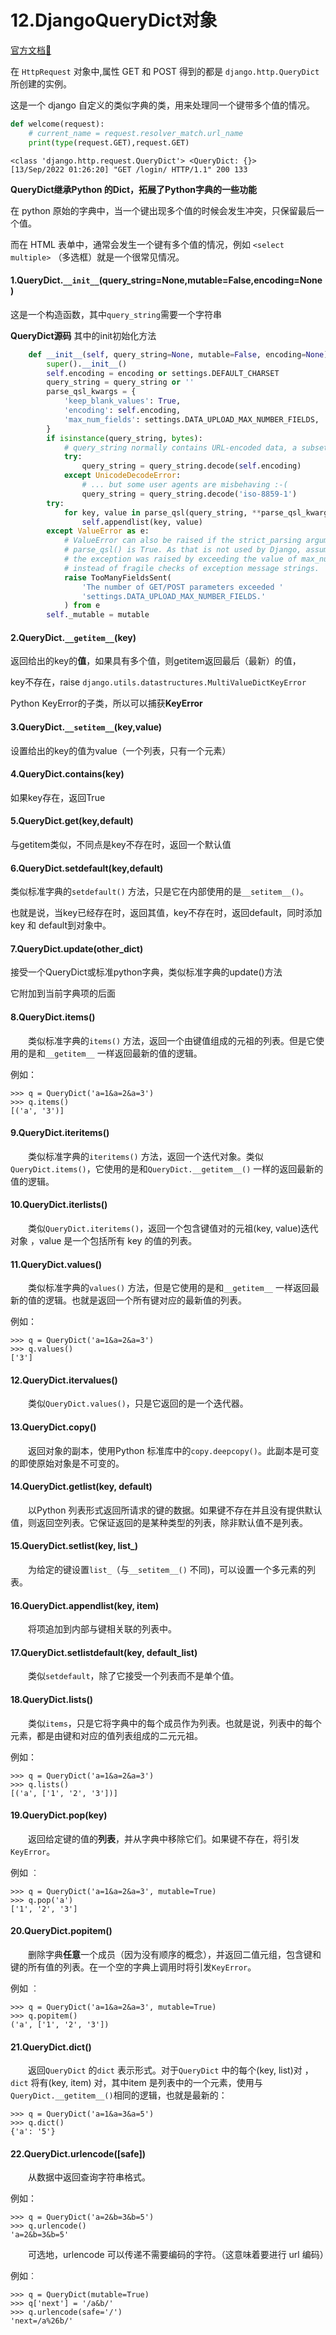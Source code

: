 # 12.DjangoQueryDict对象

[官方文档🎈](https://docs.djangoproject.com/zh-hans/3.2/ref/request-response/#querydict-objects)



在 `HttpRequest` 对象中,属性 GET 和 POST 得到的都是 `django.http.QueryDict` 所创建的实例。

这是一个 django 自定义的类似字典的类，用来处理同一个键带多个值的情况。

```python
def welcome(request):
    # current_name = request.resolver_match.url_name
    print(type(request.GET),request.GET)
```

```
<class 'django.http.request.QueryDict'> <QueryDict: {}>
[13/Sep/2022 01:26:20] "GET /login/ HTTP/1.1" 200 133
```

**QueryDict继承Python 的Dict，拓展了Python字典的一些功能**



在 python 原始的字典中，当一个键出现多个值的时候会发生冲突，只保留最后一个值。

而在 HTML 表单中，通常会发生一个键有多个值的情况，例如 `<select multiple>` （多选框）就是一个很常见情况。



#### 1.QueryDict.`__init__`(query_string=None,mutable=False,encoding=None)

这是一个构造函数，其中`query_string`需要一个字符串

**QueryDict源码** 其中的init初始化方法

```python
    def __init__(self, query_string=None, mutable=False, encoding=None):
        super().__init__()
        self.encoding = encoding or settings.DEFAULT_CHARSET
        query_string = query_string or ''
        parse_qsl_kwargs = {
            'keep_blank_values': True,
            'encoding': self.encoding,
            'max_num_fields': settings.DATA_UPLOAD_MAX_NUMBER_FIELDS,
        }
        if isinstance(query_string, bytes):
            # query_string normally contains URL-encoded data, a subset of ASCII.
            try:
                query_string = query_string.decode(self.encoding)
            except UnicodeDecodeError:
                # ... but some user agents are misbehaving :-(
                query_string = query_string.decode('iso-8859-1')
        try:
            for key, value in parse_qsl(query_string, **parse_qsl_kwargs):
                self.appendlist(key, value)
        except ValueError as e:
            # ValueError can also be raised if the strict_parsing argument to
            # parse_qsl() is True. As that is not used by Django, assume that
            # the exception was raised by exceeding the value of max_num_fields
            # instead of fragile checks of exception message strings.
            raise TooManyFieldsSent(
                'The number of GET/POST parameters exceeded '
                'settings.DATA_UPLOAD_MAX_NUMBER_FIELDS.'
            ) from e
        self._mutable = mutable
```



#### 2.QueryDict.`__getitem__`(key)

返回给出的key的**值**，如果具有多个值，则getitem返回最后（最新）的值，

key不存在，raise `django.utils.datastructures.MultiValueDictKeyError`

Python KeyError的子类，所以可以捕获**KeyError**



#### 3.QueryDict.`__setitem__`(key,value)

设置给出的key的值为value（一个列表，只有一个元素）



#### 4.QueryDict.contains(key)

如果key存在，返回True



#### 5.QueryDict.get(key,default)

与getitem类似，不同点是key不存在时，返回一个默认值



#### 6.QueryDict.setdefault(key,default)

类似标准字典的`setdefault()` 方法，只是它在内部使用的是`__setitem__()`。

也就是说，当key已经存在时，返回其值，key不存在时，返回default，同时添加 key 和 default到对象中。



#### 7.QueryDict.update(other_dict)

接受一个QueryDict或标准python字典，类似标准字典的update()方法

它附加到当前字典项的后面



#### **8.QueryDict.items()**

　　类似标准字典的`items()` 方法，返回一个由键值组成的元祖的列表。但是它使用的是和`__getitem__` 一样返回最新的值的逻辑。

例如：

```
>>> q = QueryDict('a=1&a=2&a=3')
>>> q.items()
[('a', '3')]
```

#### **9.QueryDict.iteritems()**

　　类似标准字典的`iteritems()` 方法，返回一个迭代对象。类似 `QueryDict.items()`，它使用的是和`QueryDict.__getitem__()` 一样的返回最新的值的逻辑。

 

#### **10.QueryDict.iterlists()**

　　类似`QueryDict.iteritems()`，返回一个包含键值对的元祖(key, value)迭代对象 ，value 是一个包括所有 key 的值的列表。

 

#### **11.QueryDict.values()**

　　类似标准字典的`values()` 方法，但是它使用的是和`__getitem__` 一样返回最新的值的逻辑。也就是返回一个所有键对应的最新值的列表。

例如：

```
>>> q = QueryDict('a=1&a=2&a=3')
>>> q.values()
['3']
```

 

 

#### **12.QueryDict.itervalues()**

　　类似`QueryDict.values()`，只是它返回的是一个迭代器。

 

#### **13.QueryDict.copy()**

　　返回对象的副本，使用Python 标准库中的`copy.deepcopy()`。此副本是可变的即使原始对象是不可变的。

 

#### **14.QueryDict.getlist(key, default)**

　　以Python 列表形式返回所请求的键的数据。如果键不存在并且没有提供默认值，则返回空列表。它保证返回的是某种类型的列表，除非默认值不是列表。

 

#### **15.QueryDict.setlist(key, list_)**

　　为给定的键设置`list_`（与`__setitem__()` 不同)，可以设置一个多元素的列表。

 

#### **16.QueryDict.appendlist(key, item)**

　　将项追加到内部与键相关联的列表中。

 

#### **17.QueryDict.setlistdefault(key, default_list)**

　　类似`setdefault`，除了它接受一个列表而不是单个值。

 

#### **18.QueryDict.lists()**

　　类似`items`，只是它将字典中的每个成员作为列表。也就是说，列表中的每个元素，都是由键和对应的值列表组成的二元元祖。

例如：

```
>>> q = QueryDict('a=1&a=2&a=3')
>>> q.lists()
[('a', ['1', '2', '3'])]
```

 

 

#### **19.QueryDict.pop(key)**

　　返回给定键的值的**列表**，并从字典中移除它们。如果键不存在，将引发`KeyError`。

例如 ︰

```
>>> q = QueryDict('a=1&a=2&a=3', mutable=True)
>>> q.pop('a')
['1', '2', '3']
```

 

 

#### **20.QueryDict.popitem()**

　　删除字典**任意**一个成员（因为没有顺序的概念），并返回二值元组，包含键和键的所有值的列表。在一个空的字典上调用时将引发`KeyError`。

例如 ︰

```
>>> q = QueryDict('a=1&a=2&a=3', mutable=True)
>>> q.popitem()
('a', ['1', '2', '3'])
```

 

 

#### **21.QueryDict.dict()**

　　返回`QueryDict` 的`dict` 表示形式。对于`QueryDict` 中的每个(key, list)对 ，`dict` 将有(key, item) 对，其中item 是列表中的一个元素，使用与`QueryDict.__getitem__()`相同的逻辑，也就是最新的：

```
>>> q = QueryDict('a=1&a=3&a=5')
>>> q.dict()
{'a': '5'}
```

 

 

#### **22.QueryDict.urlencode([safe])**

　　从数据中返回查询字符串格式。

例如：

```
>>> q = QueryDict('a=2&b=3&b=5')
>>> q.urlencode()
'a=2&b=3&b=5'
```

 

　　可选地，urlencode 可以传递不需要编码的字符。（这意味着要进行 url 编码）

例如︰

```
>>> q = QueryDict(mutable=True)
>>> q['next'] = '/a&b/'
>>> q.urlencode(safe='/')
'next=/a%26b/'
```

 

